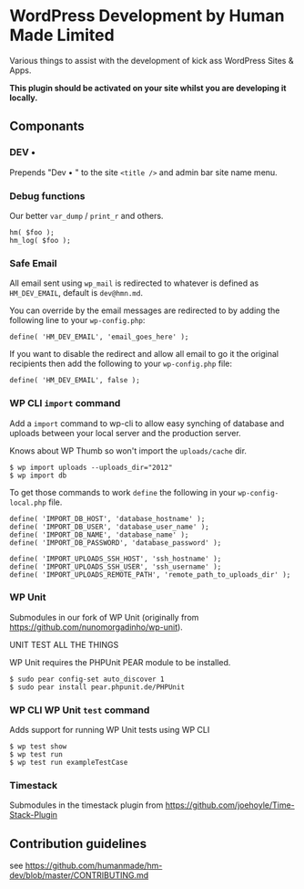 # WordPress Development by Human Made Limited

Various things to assist with the development of kick ass WordPress Sites & Apps.

**This plugin should be activated on your site whilst you are developing it locally.**

## Componants

### DEV •

Prepends "Dev • " to the site `<title />` and admin bar site name menu.

### Debug functions

Our better `var_dump` / `print_r` and others.

````
hm( $foo );
hm_log( $foo );
````

### Safe Email

All email sent using `wp_mail` is redirected to whatever is defined as `HM_DEV_EMAIL`, default is `dev@hmn.md`.

You can override by the email messages are redirected to by adding the following line to your `wp-config.php`:

````
define( 'HM_DEV_EMAIL', 'email_goes_here' );
````

If you want to disable the redirect and allow all email to go it the original recipients then add the following to your `wp-config.php` file:

````
define( 'HM_DEV_EMAIL', false );
````

### WP CLI `import` command

Add a `import` command to wp-cli to allow easy synching of database and uploads between your local server and the production server.

Knows about WP Thumb so won't import the `uploads/cache` dir.

````
$ wp import uploads --uploads_dir="2012"
$ wp import db
````

To get those commands to work `define` the following in your `wp-config-local.php` file.

````
define( 'IMPORT_DB_HOST', 'database_hostname' );
define( 'IMPORT_DB_USER', 'database_user_name' );
define( 'IMPORT_DB_NAME', 'database_name' );
define( 'IMPORT_DB_PASSWORD', 'database_password' );

define( 'IMPORT_UPLOADS_SSH_HOST', 'ssh_hostname' );
define( 'IMPORT_UPLOADS_SSH_USER', 'ssh_username' );
define( 'IMPORT_UPLOADS_REMOTE_PATH', 'remote_path_to_uploads_dir' );
````

### WP Unit

Submodules in our fork of WP Unit (originally from https://github.com/nunomorgadinho/wp-unit).

UNIT TEST ALL THE THINGS

WP Unit requires the PHPUnit PEAR module to be installed.

````
$ sudo pear config-set auto_discover 1
$ sudo pear install pear.phpunit.de/PHPUnit
````

### WP CLI WP Unit `test` command

Adds support for running WP Unit tests using WP CLI

````
$ wp test show
$ wp test run
$ wp test run exampleTestCase
````

### Timestack

Submodules in the timestack plugin from https://github.com/joehoyle/Time-Stack-Plugin

## Contribution guidelines ##

see https://github.com/humanmade/hm-dev/blob/master/CONTRIBUTING.md

